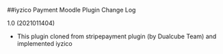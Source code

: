 ##iyzico Payment Moodle Plugin Change Log

1.0 (2021011404)
 * This plugin cloned from stripepayment plugin (by Dualcube Team) and implemented iyzico
